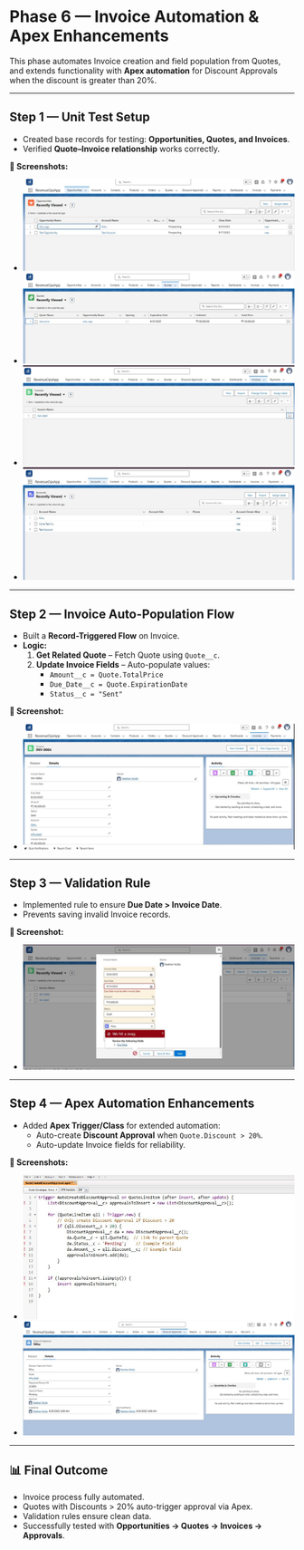 # Phase 6 — Invoice Automation & Apex Enhancements

This phase automates Invoice creation and field population from Quotes, and extends functionality with **Apex automation** for Discount Approvals when the discount is greater than 20%.

---

## Step 1 — Unit Test Setup

- Created base records for testing: **Opportunities, Quotes, and Invoices**.  
- Verified **Quote–Invoice relationship** works correctly.  

**📸 Screenshots:**  
- ![Opportunity Records](./screenshots/06a_unit_test_opportunities.JPG)  
- ![Quotes with Discounts](./screenshots/06a_unit_test_quotes.JPG)  
- ![Invoices linked to Quotes](./screenshots/06a_unit_test_invoices.JPG)  
- ![End-to-End Record Validation](./screenshots/06a_unit_test_records.JPG)  

---

## Step 2 — Invoice Auto-Population Flow

- Built a **Record-Triggered Flow** on Invoice.  
- **Logic:**  
  1. **Get Related Quote** – Fetch Quote using `Quote__c`.  
  2. **Update Invoice Fields** – Auto-populate values:  
     - `Amount__c = Quote.TotalPrice`  
     - `Due_Date__c = Quote.ExpirationDate`  
     - `Status__c = "Sent"`  

**📸 Screenshot:**  
- ![Invoice Auto-Populated](./screenshots/06a_invoice_autopopulated.JPG)  

---

## Step 3 — Validation Rule

- Implemented rule to ensure **Due Date > Invoice Date**.  
- Prevents saving invalid Invoice records.  

**📸 Screenshot:**  
- ![Validation Error Message](./screenshots/06b_invoice_validation_test.JPG)  

---

## Step 4 — Apex Automation Enhancements

- Added **Apex Trigger/Class** for extended automation:  
  - Auto-create **Discount Approval** when `Quote.Discount > 20%`.  
  - Auto-update Invoice fields for reliability.  

**📸 Screenshots:**  
- ![Apex Discount Approval Automation](./screenshots/06c_apex_discount_approval.JPG)  
- ![Apex Auto Update Invoice](./screenshots/06d_apex_auto_update.JPG)  

---

## 📊 Final Outcome

- Invoice process fully automated.  
- Quotes with Discounts > 20% auto-trigger approval via Apex.  
- Validation rules ensure clean data.  
- Successfully tested with **Opportunities → Quotes → Invoices → Approvals**.
